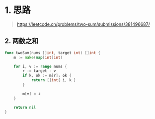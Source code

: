 # 1. 思路
> https://leetcode.cn/problems/two-sum/submissions/381496687/
## 2. 两数之和
```go
func twoSum(nums []int, target int) []int {
    m := make(map[int]int)

    for i, v := range nums {
        r := target - v
        if k, ok := m[r]; ok {
            return []int{ i, k }
        }

        m[v] = i
    }

    return nil
}
```